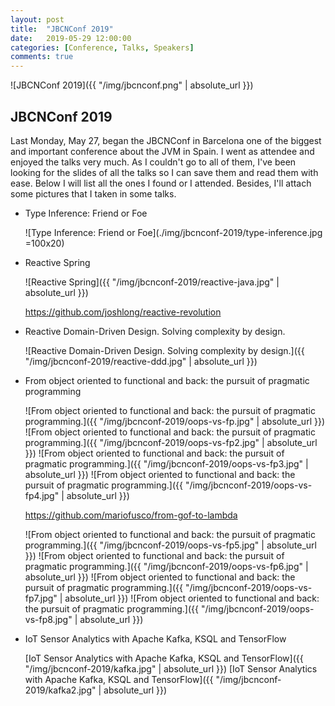 ```yaml
---
layout: post
title:  "JBCNConf 2019"
date:   2019-05-29 12:00:00
categories: [Conference, Talks, Speakers]
comments: true
---
```


![JBCNConf 2019]({{ "/img/jbcnconf.png" | absolute_url }})

## JBCNConf 2019

Last Monday, May 27, began the JBCNConf in Barcelona one of the biggest and important conference about the JVM in Spain.
I went as attendee and enjoyed the talks very much. 
As I couldn't go to all of them, I've been looking for the slides of all the talks so I can save them and read them with ease.
Below I will list all the ones I found or I attended.
Besides, I'll attach some pictures that I taken in some talks.

* Type Inference: Friend or Foe 

	![Type Inference: Friend or Foe](./img/jbcnconf-2019/type-inference.jpg =100x20)

* Reactive Spring

	![Reactive Spring]({{ "/img/jbcnconf-2019/reactive-java.jpg" | absolute_url }})

	https://github.com/joshlong/reactive-revolution

* Reactive Domain-Driven Design. Solving complexity by design.

	![Reactive Domain-Driven Design. Solving complexity by design.]({{ "/img/jbcnconf-2019/reactive-ddd.jpg" | absolute_url }})

* From object oriented to functional and back: the pursuit of pragmatic programming 

	![From object oriented to functional and back: the pursuit of pragmatic programming.]({{ "/img/jbcnconf-2019/oops-vs-fp.jpg" | absolute_url }})
	![From object oriented to functional and back: the pursuit of pragmatic programming.]({{ "/img/jbcnconf-2019/oops-vs-fp2.jpg" | absolute_url }})
	![From object oriented to functional and back: the pursuit of pragmatic programming.]({{ "/img/jbcnconf-2019/oops-vs-fp3.jpg" | absolute_url }})
	![From object oriented to functional and back: the pursuit of pragmatic programming.]({{ "/img/jbcnconf-2019/oops-vs-fp4.jpg" | absolute_url }})

	https://github.com/mariofusco/from-gof-to-lambda

	![From object oriented to functional and back: the pursuit of pragmatic programming.]({{ "/img/jbcnconf-2019/oops-vs-fp5.jpg" | absolute_url }})
	![From object oriented to functional and back: the pursuit of pragmatic programming.]({{ "/img/jbcnconf-2019/oops-vs-fp6.jpg" | absolute_url }})
	![From object oriented to functional and back: the pursuit of pragmatic programming.]({{ "/img/jbcnconf-2019/oops-vs-fp7.jpg" | absolute_url }})
	![From object oriented to functional and back: the pursuit of pragmatic programming.]({{ "/img/jbcnconf-2019/oops-vs-fp8.jpg" | absolute_url }})

* IoT Sensor Analytics with Apache Kafka, KSQL and TensorFlow

  [IoT Sensor Analytics with Apache Kafka, KSQL and TensorFlow]({{ "/img/jbcnconf-2019/kafka.jpg" | absolute_url }})
  [IoT Sensor Analytics with Apache Kafka, KSQL and TensorFlow]({{ "/img/jbcnconf-2019/kafka2.jpg" | absolute_url }})


